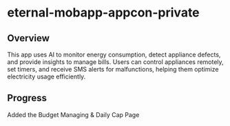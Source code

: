 # eternal-mobapp-appcon-private

## Overview
This app uses AI to monitor energy consumption, detect appliance defects, and provide insights to manage bills. Users can control appliances remotely, set timers, and receive SMS alerts for malfunctions, helping them optimize electricity usage efficiently.

## Progress
Added the Budget Managing & Daily Cap Page